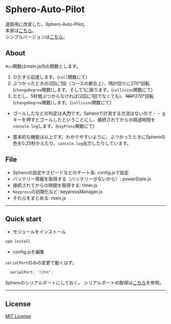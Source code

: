 # Sphero-Auto-Pilot

迷路用に改変した、Sphero-Auto-Pilot。  
本家は[こちら](https://github.com/yammmt/Sphero-Auto-Pilot)。  
シンプルバージョンは[こちら](https://github.com/shundroid/Sphero-Auto-Pilot/tree/simple)。

## About

※`○○`関数はmain.js内の関数とします。
1. ひたすら前進します。(`roll`関数にて)
2. ぶつかったときの2回に1回（コースの都合上）、時計回りに270°回転(`changeDegree`関数)します。そして1に戻ります。(`collision`関数にて)
3. ただし、5秒間ぶつからなければ(2回に1回でなくても)、~~180°~~270°回転(`changeDegree`関数)します。(`collision`関数にて)

- ゴールしたなどの判定は**人力**です。Spheroで計測する方法はないので・・
  gキーを押すとゴールしたということにし、接続されてからの経過時間を`console.log`します。(`keyPress`関数にて)

- 基本的な機能は以上です。わかりやすいように、ぶつかったときにSpheroの色を0.25秒かえたり、`console.log`出力したりしています。

## File

- Spheroの設定やスピードなどのチート系: config.jsで設定
- バッテリー情報を取得する（バッテリー少ないから）: powerState.js
- 接続されてからの時間を取得する: timer.js
- `Keypress`の初期化など: keypressManager.js
- それらをまとめる: main.js

___

## Quick start

- モジュールをインストール

```bash
npm install
```

- config.jsを編集

`serialPort`のみの変更で動くはず。

```js
  serialPort: "COM4",
```
Spheroのシリアルポートにしておく。
シリアルポートの取得は[こちら](https://github.com/comozilla/Sphero-wakuwaku/wiki/%E7%92%B0%E5%A2%83%E8%A8%AD%E5%AE%9A)を参照。

---

## License
[MIT License](http://wisdommingle.com/mit-license/)
